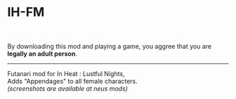 # IH-FM
<br><br>
By downloading this mod and playing a game, you aggree that you are <b>legally an adult person</b>.
<br>
<hr>
Futanari mod for In Heat : Lustful Nights,<br>
Adds "Appendages" to all female characters.<br>
<i>(screenshots are available at neus mods)</i>